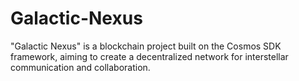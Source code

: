 # Galactic-Nexus
"Galactic Nexus" is a blockchain project built on the Cosmos SDK framework, aiming to create a decentralized network for interstellar communication and collaboration.
